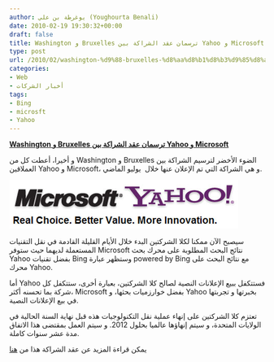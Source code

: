 ```yaml
---
author: يوغرطة بن علي (Youghourta Benali)
date: 2010-02-19 19:30:32+00:00
draft: false
title: Washington و Bruxelles ترسمان عقد الشراكة بين Yahoo و Microsoft
type: post
url: /2010/02/washington-%d9%88-bruxelles-%d8%aa%d8%b1%d8%b3%d9%85%d8%a7%d9%86-%d8%b9%d9%82%d8%af-%d8%a7%d9%84%d8%b4%d8%b1%d8%a7%d9%83%d8%a9-%d8%a8%d9%8a%d9%86-yahoo-%d9%88-microsoft/
categories:
- Web
- أخبار الشركات
tags:
- Bing
- microsft
- Yahoo
---
```


[**Washington و Bruxelles ترسمان عقد الشراكة بين Yahoo و Microsoft**](https://www.it-scoop.com/2010/02/washington-%d9%88-bruxelles-%d8%aa%d8%b1%d8%b3%d9%85%d8%a7%d9%86-%d8%b9%d9%82%d8%af-%d8%a7%d9%84%d8%b4%d8%b1%d8%a7%d9%83%d8%a9-%d8%a8%d9%8a%d9%86-yahoo-%d9%88-microsoft/)


و أخيرا، أعطت كل من Washington و Bruxelles الضوء الأخضر لترسيم الشراكة بين العملاقين Yahoo و Microsoft، و هي الشراكة التي تم الإعلان عنها خلال  يوليو الماضي.

[![](microsoft_yahoo_450.jpg)
](https://www.it-scoop.com/2010/02/washington-%d9%88-bruxelles-%d8%aa%d8%b1%d8%b3%d9%85%d8%a7%d9%86-%d8%b9%d9%82%d8%af-%d8%a7%d9%84%d8%b4%d8%b1%d8%a7%d9%83%d8%a9-%d8%a8%d9%8a%d9%86-yahoo-%d9%88-microsoft/)

سيصبح الآن ممكنا لكلا الشركتين البدء خلال الأيام القليلة القادمة في نقل التقنيات المستعملة لديهما حيث ستوفر Microsoft نتائج البحث المطلوبة على محرك بحث Yahoo بفضل تقنيات Bing وستظهر عبارة powered by Bing مع نتائج البحث على محرك Yahoo.

أما Yahoo فستتكفل ببيع الإعلانات النصية لصالح كلا الشركتين، بعبارة أخرى، ستتكفل كل شركة بما تحسنه أكثر، Microsoft بفضل خوارزميات بحثها، و Yahoo بخبرتها و تجربتها في بيع الإعلانات النصية.

تعتزم كلا الشركتين على إنهاء عملية نقل التكنولوجيات هذه قبل نهاية السنة الحالية في الولايات المتحدة، و سيتم إنهاؤها عالميا بحلول 2012. و سيتم العمل بمقتضى هذا الاتفاق مدة عشر سنوات كاملة.

يمكن قراءة المزيد عن عقد الشراكة هذا من [هنا](http://www.pcworld.com/article/189801/yahoomicrosoft_deal_makes_bing_better_doj_says.html)
